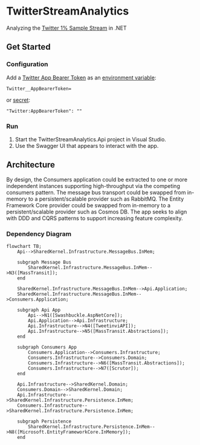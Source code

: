 # TwitterStreamAnalytics

Analyzing the [Twitter 1% Sample Stream](https://developer.twitter.com/en/docs/twitter-api/tweets/sampled-stream/introduction) in .NET

## Get Started

### Configuration

Add a [Twitter App Bearer Token](https://developer.twitter.com/en/docs/authentication/oauth-2-0/bearer-tokens) as an [environment variable](https://docs.microsoft.com/en-us/aspnet/core/security/app-secrets?view=aspnetcore-6.0&tabs=windows#environment-variables):

```
Twitter__AppBearerToken=
```

or [secret](https://docs.microsoft.com/en-us/aspnet/core/security/app-secrets?view=aspnetcore-6.0&tabs=windows#secret-manager):

```
"Twitter:AppBearerToken": ""
```

### Run

1. Start the TwitterStreamAnalytics.Api project in Visual Studio.
2. Use the Swagger UI that appears to interact with the app.

## Architecture

By design, the Consumers application could be extracted to one or more independent instances supporting high-throughput via the competing consumers pattern. The message bus transport could be swapped from in-memory to a persistent/scalable provider such as RabbitMQ. The Entity Framework Core provider could be swapped from in-memory to a persistent/scalable provider such as Cosmos DB. The app seeks to align with DDD and CQRS patterns to support increasing feature complexity.

### Dependency Diagram

```mermaid
flowchart TB;  
	Api-->SharedKernel.Infrastructure.MessageBus.InMem;

	subgraph Message Bus
		SharedKernel.Infrastructure.MessageBus.InMem-->N3([MassTransit]);
	end

	SharedKernel.Infrastructure.MessageBus.InMem-->Api.Application;
	SharedKernel.Infrastructure.MessageBus.InMem-->Consumers.Application;
  
	subgraph Api App
		Api-->N1([Swashbuckle.AspNetCore]);
		Api.Application-->Api.Infrastructure;
		Api.Infrastructure-->N4([TweetinviAPI]);
		Api.Infrastructure-->N5([MassTransit.Abstractions]);  
	end

	subgraph Consumers App
		Consumers.Application-->Consumers.Infrastructure;
		Consumers.Infrastructure-->Consumers.Domain;
		Consumers.Infrastructure-->N6([MassTransit.Abstractions]);
		Consumers.Infrastructure-->N7([Scrutor]);
	end

	Api.Infrastructure-->SharedKernel.Domain;
	Consumers.Domain-->SharedKernel.Domain;
	Api.Infrastructure-->SharedKernel.Infrastructure.Persistence.InMem;
	Consumers.Infrastructure-->SharedKernel.Infrastructure.Persistence.InMem;

	subgraph Persistence
		SharedKernel.Infrastructure.Persistence.InMem-->N8([Microsoft.EntityFrameworkCore.InMemory]);
	end
```